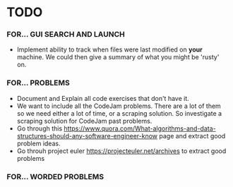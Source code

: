 # TODO

### FOR... GUI SEARCH AND LAUNCH

* Implement ability to track when files were last modified on **your** machine. We could then give a summary of what you might be 'rusty' on.

### FOR... PROBLEMS

* Document and Explain all code exercises that don't have it.
* We want to include all the CodeJam problems. There are a lot of them so we need either a lot of time, or a scraping solution. So investigate a scraping solution for CodeJam past problems.
* Go through this https://www.quora.com/What-algorithms-and-data-structures-should-any-software-engineer-know page and extract good problem ideas.
* Go throuh project euler https://projecteuler.net/archives to extract good problems

### FOR... WORDED PROBLEMS
